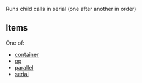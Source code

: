 Runs child calls in serial (one after another in order)

## Items

One of:

* [container](../container/README.md)
* [op](../op/README.md)
* [parallel](../parallel/README.md)
* [serial]()
